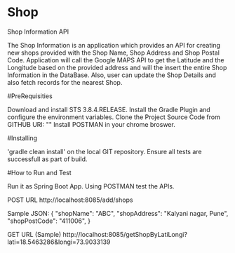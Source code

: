 # Shop

Shop Information API

The Shop Information is an application which provides an API for creating new shops provided
with the Shop Name, Shop Address and Shop Postal Code. Application will call the Google MAPS API to get the Latitude and the
Longitude based on the provided address and will the insert the entire Shop Information in
the DataBase. Also, user can update the Shop Details and also fetch records for the nearest Shop.

#PreRequisities

Download and install STS 3.8.4.RELEASE.
Install the Gradle Plugin and configure the environment variables.
Clone the Project Source Code from GITHUB URI: ""
Install POSTMAN in your chrome broswer.

#Installing

'gradle clean install' on the local GIT repository.
Ensure all tests are successfull as part of build.

#How to Run and Test

Run it as Spring Boot App.
Using POSTMAN test the APIs.

POST URL
http://localhost:8085/add/shops

Sample JSON:
{
"shopName": "ABC",
"shopAddress": "Kalyani nagar, Pune",
"shopPostCode": "411006",
}

GET URL (Sample)
http://localhost:8085/getShopByLatiLongi?lati=18.5463286&longi=73.9033139







